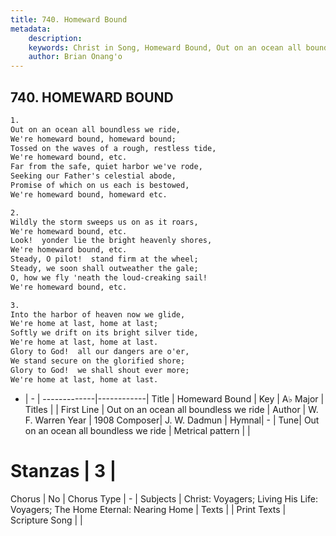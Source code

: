 ```yaml
---
title: 740. Homeward Bound
metadata:
    description: 
    keywords: Christ in Song, Homeward Bound, Out on an ocean all boundless we ride, 
    author: Brian Onang'o
---
```



## 740. HOMEWARD BOUND

```txt
1.
Out on an ocean all boundless we ride,
We're homeward bound, homeward bound;
Tossed on the waves of a rough, restless tide,
We're homeward bound, etc.
Far from the safe, quiet harbor we've rode,
Seeking our Father's celestial abode,
Promise of which on us each is bestowed,
We're homeward bound, homeward etc.

2.
Wildly the storm sweeps us on as it roars,
We're homeward bound, etc.
Look!  yonder lie the bright heavenly shores,
We're homeward bound, etc.
Steady, O pilot!  stand firm at the wheel;
Steady, we soon shall outweather the gale;
O, how we fly 'neath the loud-creaking sail!
We're homeward bound, etc.

3.
Into the harbor of heaven now we glide,
We're home at last, home at last;
Softly we drift on its bright silver tide,
We're home at last, home at last.
Glory to God!  all our dangers are o'er,
We stand secure on the glorified shore;
Glory to God!  we shall shout ever more;
We're home at last, home at last.
```

- |   -  |
-------------|------------|
Title | Homeward Bound |
Key | A♭ Major |
Titles |  |
First Line | Out on an ocean all boundless we ride |
Author | W. F. Warren
Year | 1908
Composer| J. W. Dadmun |
Hymnal|  - |
Tune| Out on an ocean all boundless we ride |
Metrical pattern | |
# Stanzas | 3 |
Chorus | No |
Chorus Type | - |
Subjects | Christ: Voyagers; Living His Life: Voyagers; The Home Eternal: Nearing Home |
Texts |  |
Print Texts | 
Scripture Song |  |
  
